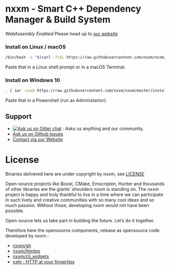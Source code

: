 
# nxxm - Smart C++ Dependency Manager & Build System
*WebAssembly Enabled*
Please head up to [our website](https://nxxm.github.io/)

### Install on Linux / macOS 

```sh
/bin/bash -c "$(curl -fsSL https://raw.githubusercontent.com/nxxm/nxxm/master/install/install_for_macos_linux.sh)"
```
Paste that in a Linux shell prompt or in a macOS Terminal.

### Install on Windows 10
```sh
. { iwr -useb https://raw.githubusercontent.com/nxxm/nxxm/master/install/install_for_windows.ps1 } | iex
```
Paste that in a Powershell (run as Administartor).

## Support
* [![Ask us on Gitter chat](https://badges.gitter.im/nxxm/community.svg)](https://gitter.im/nxxm/community) : Asks us anything and our community.
* [Ask us on Github Issues](https://github.com/nxxm/nxxm/issues/new)
* [Contact via our Website](https://nxxm.github.io)


# License
Binaries delivered here are under copyright by nxxm, see [LICENSE](./LICENSE)

Open-source projects like Boost, CMake, Emscripten, Hunter and thousands of other libraries are the giants' shoulders nxxm is standing on. The nxxm project is happy and truly thankful to live in a time where we can participate in such lively and creative communities with so many cool ideas and so much passion. Without those, developing nxxm would not have been possible.

Open-source lets us take part in building the future. Let’s do it together.

Therefore here the opensource components, release as opensource code developed by nxxm : 
  * [nxxm/gh](https://github.com/nxxm/gh)
  * [nxxm/htmlpp](https://github.com/nxxm/htmlpp)
  * [nxxm/cli\_widgets](https://github.com/nxxm/cli_widgets)
  * [xxhr : HTTP at your fingertips](https://github.com/daminetreg/xxhr)
